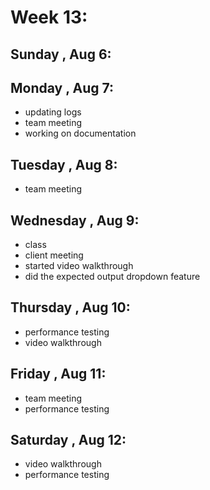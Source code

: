 # Week 13:
## Sunday , Aug 6:

## Monday , Aug 7:
- updating logs
- team meeting
- working on documentation

## Tuesday , Aug 8:
- team meeting

## Wednesday , Aug 9:
- class
- client meeting
- started video walkthrough
- did the expected output dropdown feature

## Thursday , Aug 10:
- performance testing
- video walkthrough

## Friday , Aug 11:
- team meeting
- performance testing

## Saturday , Aug 12:
- video walkthrough
- performance testing